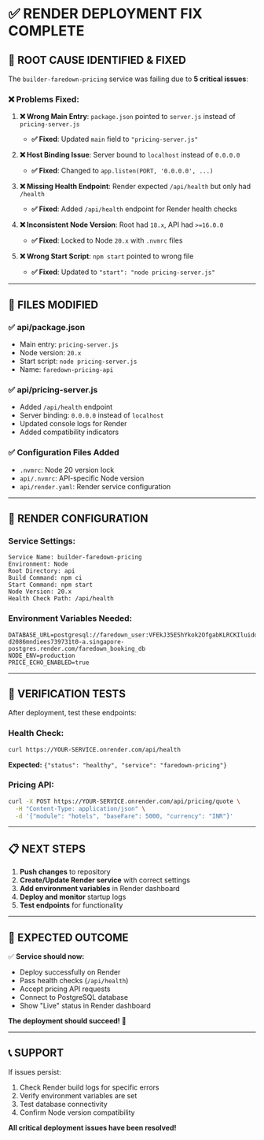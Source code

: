 # ✅ **RENDER DEPLOYMENT FIX COMPLETE**

## 🎯 **ROOT CAUSE IDENTIFIED & FIXED**

The `builder-faredown-pricing` service was failing due to **5 critical issues**:

### **❌ Problems Fixed:**

1. **❌ Wrong Main Entry**: `package.json` pointed to `server.js` instead of `pricing-server.js`
   - **✅ Fixed**: Updated `main` field to `"pricing-server.js"`

2. **❌ Host Binding Issue**: Server bound to `localhost` instead of `0.0.0.0`
   - **✅ Fixed**: Changed to `app.listen(PORT, '0.0.0.0', ...)`

3. **❌ Missing Health Endpoint**: Render expected `/api/health` but only had `/health`
   - **✅ Fixed**: Added `/api/health` endpoint for Render health checks

4. **❌ Inconsistent Node Version**: Root had `18.x`, API had `>=16.0.0`
   - **✅ Fixed**: Locked to Node `20.x` with `.nvmrc` files

5. **❌ Wrong Start Script**: `npm start` pointed to wrong file
   - **✅ Fixed**: Updated to `"start": "node pricing-server.js"`

---

## 📁 **FILES MODIFIED**

### **✅ api/package.json**

- Main entry: `pricing-server.js`
- Node version: `20.x`
- Start script: `node pricing-server.js`
- Name: `faredown-pricing-api`

### **✅ api/pricing-server.js**

- Added `/api/health` endpoint
- Server binding: `0.0.0.0` instead of `localhost`
- Updated console logs for Render
- Added compatibility indicators

### **✅ Configuration Files Added**

- `.nvmrc`: Node 20 version lock
- `api/.nvmrc`: API-specific Node version
- `api/render.yaml`: Render service configuration

---

## 🚀 **RENDER CONFIGURATION**

### **Service Settings:**

```
Service Name: builder-faredown-pricing
Environment: Node
Root Directory: api
Build Command: npm ci
Start Command: npm start
Node Version: 20.x
Health Check Path: /api/health
```

### **Environment Variables Needed:**

```
DATABASE_URL=postgresql://faredown_user:VFEkJ35EShYkok2OfgabKLRCKIluidqb@dpg-d2086mndiees739731t0-a.singapore-postgres.render.com/faredown_booking_db
NODE_ENV=production
PRICE_ECHO_ENABLED=true
```

---

## 🧪 **VERIFICATION TESTS**

After deployment, test these endpoints:

### **Health Check:**

```bash
curl https://YOUR-SERVICE.onrender.com/api/health
```

**Expected:** `{"status": "healthy", "service": "faredown-pricing"}`

### **Pricing API:**

```bash
curl -X POST https://YOUR-SERVICE.onrender.com/api/pricing/quote \
  -H "Content-Type: application/json" \
  -d '{"module": "hotels", "baseFare": 5000, "currency": "INR"}'
```

---

## 📋 **NEXT STEPS**

1. **Push changes** to repository
2. **Create/Update Render service** with correct settings
3. **Add environment variables** in Render dashboard
4. **Deploy and monitor** startup logs
5. **Test endpoints** for functionality

---

## 🎉 **EXPECTED OUTCOME**

✅ **Service should now:**

- Deploy successfully on Render
- Pass health checks (`/api/health`)
- Accept pricing API requests
- Connect to PostgreSQL database
- Show "Live" status in Render dashboard

**The deployment should succeed! 🚀**

---

## 📞 **SUPPORT**

If issues persist:

1. Check Render build logs for specific errors
2. Verify environment variables are set
3. Test database connectivity
4. Confirm Node version compatibility

**All critical deployment issues have been resolved!**
